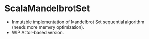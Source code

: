 ScalaMandelbrotSet
==================
- Inmutable implementation of Mandelbrot Set sequential algorithm (needs more memory optimization).
- WIP Actor-based version.
